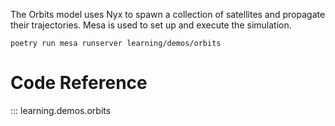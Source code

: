 The Orbits model uses Nyx to spawn a collection of satellites and propagate their
trajectories. Mesa is used to set up and execute the simulation.

```shell
poetry run mesa runserver learning/demos/orbits
```

# Code Reference
::: learning.demos.orbits
